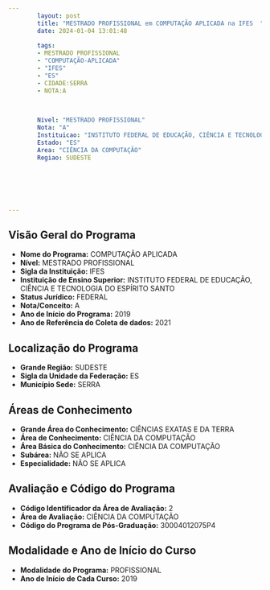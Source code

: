 ```yaml
---
        layout: post
        title: "MESTRADO PROFISSIONAL em COMPUTAÇÃO APLICADA na IFES  "
        date: 2024-01-04 13:01:48
     
        tags:
        - MESTRADO PROFISSIONAL
        - "COMPUTAÇÃO-APLICADA"
        - "IFES"
        - "ES"
        - CIDADE:SERRA
        - NOTA:A
        
       

        Nivel: "MESTRADO PROFISSIONAL"
        Nota: "A"
        Instituicao: "INSTITUTO FEDERAL DE EDUCAÇÃO, CIÊNCIA E TECNOLOGIA DO ESPÍRITO SANTO"
        Estado: "ES"
        Area: "CIÊNCIA DA COMPUTAÇÃO"
        Regiao: SUDESTE
        
        
        
        
        
        
---
```

## Visão Geral do Programa
- **Nome do Programa:** COMPUTAÇÃO APLICADA
- **Nível:** MESTRADO PROFISSIONAL
- **Sigla da Instituição:** IFES
- **Instituição de Ensino Superior:** INSTITUTO FEDERAL DE EDUCAÇÃO, CIÊNCIA E TECNOLOGIA DO ESPÍRITO SANTO
- **Status Jurídico:** FEDERAL
- **Nota/Conceito:** A
- **Ano de Início do Programa:** 2019
- **Ano de Referência do Coleta de dados:** 2021

## Localização do Programa
- **Grande Região:** SUDESTE
- **Sigla da Unidade da Federação:** ES
- **Município Sede:** SERRA

## Áreas de Conhecimento
- **Grande Área do Conhecimento:** CIÊNCIAS EXATAS E DA TERRA
- **Área de Conhecimento:** CIÊNCIA DA COMPUTAÇÃO
- **Área Básica do Conhecimento:** CIÊNCIA DA COMPUTAÇÃO
- **Subárea:** NÃO SE APLICA
- **Especialidade:** NÃO SE APLICA

## Avaliação e Código do Programa
- **Código Identificador da Área de Avaliação:** 2
- **Área de Avaliação:** CIÊNCIA DA COMPUTAÇÃO
- **Código do Programa de Pós-Graduação:** 30004012075P4


## Modalidade e Ano de Início do Curso
- **Modalidade do Programa:** PROFISSIONAL
- **Ano de Início de Cada Curso:** 2019
